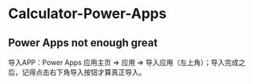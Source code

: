 # Calculator-Power-Apps

## Power Apps not enough great

导入APP：Power Apps 应用主页 => 应用 => 导入应用（左上角）；导入完成之后，记得点击右下角导入按钮才算真正导入。
